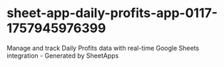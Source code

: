 # sheet-app-daily-profits-app-0117-1757945976399
Manage and track Daily Profits data with real-time Google Sheets integration - Generated by SheetApps
